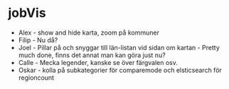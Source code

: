 # jobVis

* Alex - show and hide karta, zoom på kommuner
* Filip - Nu då?
* Joel - Pillar på och snyggar till län-listan vid sidan om kartan - Pretty much done, finns det annat man kan göra just nu?
* Calle - Mecka legender, kanske se över färgvalen osv.
* Oskar - kolla på subkategorier för comparemode och elsticsearch för regioncount
